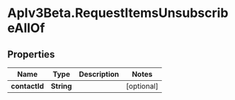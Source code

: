 # ApIv3Beta.RequestItemsUnsubscribeAllOf

## Properties

Name | Type | Description | Notes
------------ | ------------- | ------------- | -------------
**contactId** | **String** |  | [optional] 


